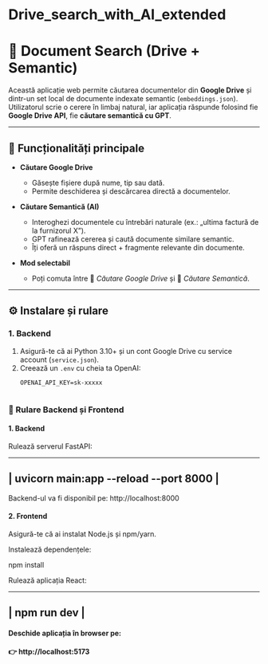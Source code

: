 # Drive_search_with_AI_extended
# 🔎 Document Search (Drive + Semantic)

Această aplicație web permite căutarea documentelor din **Google Drive** și dintr-un set local de documente indexate semantic (`embeddings.json`). Utilizatorul scrie o cerere în limbaj natural, iar aplicația răspunde folosind fie **Google Drive API**, fie **căutare semantică cu GPT**.

---

## 🚀 Funcționalități principale
- **Căutare Google Drive**  
  - Găsește fișiere după nume, tip sau dată.  
  - Permite deschiderea și descărcarea directă a documentelor.  

- **Căutare Semantică (AI)**  
  - Interoghezi documentele cu întrebări naturale (ex.: „ultima factură de la furnizorul X”).  
  - GPT rafinează cererea și caută documente similare semantic.  
  - Îți oferă un răspuns direct + fragmente relevante din documente.  

- **Mod selectabil**  
  - Poți comuta între 📁 *Căutare Google Drive* și 🧠 *Căutare Semantică*.  

---

## ⚙️ Instalare și rulare

### 1. Backend
1. Asigură-te că ai Python 3.10+ și un cont Google Drive cu service account (`service.json`).
2. Creează un `.env` cu cheia ta OpenAI:
   ```env
   OPENAI_API_KEY=sk-xxxxx


### 🚀 Rulare Backend și Frontend

#### 1. Backend
Rulează serverul FastAPI:

-------------------------------------------
|  uvicorn main:app --reload --port 8000  |
-------------------------------------------

Backend-ul va fi disponibil pe:
http://localhost:8000

#### 2. Frontend
Asigură-te că ai instalat Node.js și npm/yarn.

Instalează dependențele:

npm install

Rulează aplicația React:

-----------------------
|      npm run dev    |
-----------------------

#### Deschide aplicația în browser pe:
#### 👉 http://localhost:5173